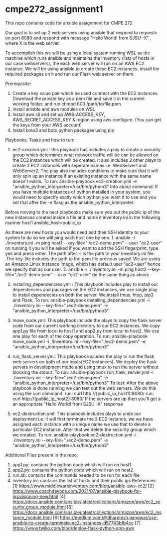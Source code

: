 # cmpe272_assignment1
This repo contains code for ansible assignment for CMPE 272

Our goal is to set up 2 web servers using ansible that respond to requests on port 8080 and respond with message "Hello World! from SJSU -X" , where X is the web server. 

To accomplish this we will be using a local system running WSL as the machine which runs ansible and maintains the inventory (lists of hosts in our case webservers), the each web server will run on an AWS EC2 instance. We will be using ansible to create these EC2 instances, install the required packages on it and run our Flask web server on them.

Prerequisite: 
1. Create a key value pair which be used connect with the EC2 instances. Download the private key as a pem file and save it in the current working folder. and run chmod 600 /path/to/file.pem
2. Install anisble and aws modules on WSL
3. Install aws cli and set up AWS-ACCESS_KEY, AWS_SECRET_ACCESS_KEY & region using aws configure. (You can get the keys from your AWS account)
4. Install boto3 and boto python packages using pip

Playbooks, Tasks and how to run:
1. ec2-creation.yml : this playbook has includes a play to create a security group which determines what network traffic will be can be allowed on the EC2 instances which will be created. It also includes 2 other plays to create 2 EC2 instances with seperate names i.e. WebServer1 and WebServer2. The play also includes conditions to make sure that it will only spin up an instance if an existing instance with the same name doesn't exists.
    To run: ansible-playbook ec2-creation.yml -e  "ansible_python_interpreter=/usr/bin/python3" 
    Info about command: If you have multiple instances of python installed in your system, you would need to specify exatly which python you want it to use and you set that after the -e flasg as the ansible_python_interpreter. 

Before moving to the nect playbooks make sure you put the public ip of the new instances created inside a file and name it inventory.ini in the following manner host1 ansible_host=public_ip

As these are new hosts you would need add their SSH identity to your system to do so we will ping each host one by one.
    1. ansible -i ./inventory.ini -m ping host1 --key-file="./ec2-demo.pem" --user "ec2-user"
        on running it you will be asked if you want to add the SSH fingerprint, type yes and press enter. The path after -i is the path to your inventory.ini file .The key-file includes the path to the pem file previous saved. We are using an Amazon Linux Instance image, which has default user "ec2-user" hence we specify that as our user.
    2. ansible -i ./inventory.ini -m ping host2 --key-file="./ec2-demo.pem" --user "ec2-user"
        do the same thing as above

2. installing_dependencies.yml : This playbook includes play to install our dependencies and packages on the EC2 instances, we use single play to install dependecies on both the server. We install tmux, htop, pip3 and Flask.
    To run: ansible-playbook installing_dependencies.yml -i ./inventory.ini --key-file="./ec2-demo.pem" -e  "ansible_python_interpreter=/usr/bin/python3" 

3. move_code.yml: This playbook include the plays to copy the flask server code from our current working directory to our EC2 instances. We copy app1.py file from local to host1 and app2.py from local to host2. We use one play for each of the copy operation. 
    To run: ansible-playbook move_code.yml -i ./inventory.ini --key-file="./ec2-demo.pem" -e  "ansible_python_interpreter=/usr/bin/python3" 

4. run_flask_server.yml: This playbook includes the play to run the flask web servers on both of our hosts(EC2 instances). We deploy the flask servers in development mode and using tmux to run the server without blocking the stdout.
    To run:  ansible-playbook run_flask_server.yml -i ./inventory.ini --key-file="./ec2-demo.pem" -e  "ansible_python_interpreter=/usr/bin/python3" 
To test:
    After the above playbook is done running we can test out the web servers. We do this using the curl command.
    run: curl http://{public_ip_host1}:8080/
    run: curl http://{public_ip_host2}:8080/
    If the servers are up then you'll get a an appropriate "Hello World! from SJSU -X" response

5. ec2-destruction.yml: This playbook includes plays to undo our deployment i.e. it will first terminate the 2 EC2 instance, we we have assigned each instance with a unique name we use that to delete a particular EC2 instance. After that we delete the security group which we created.
    To run: ansible-playbook ec2-destruction.yml -i ./inventory.ini --key-file="./ec2-demo.pem" -e  "ansible_python_interpreter=/usr/bin/python3" 

Additional Files present in the repo:
1. app1.py: contains the python code which will run on host1
2. app2.py: contains the python code which will run on host2
3. run.sh: contains the commands needed to be run for each file
4. inventory.ini: contains the list of hosts and their public ips 
References:
[1] https://www.middlewareinventory.com/blog/ansible-aws-ec2/
[2] https://www.coachdevops.com/2021/07/ansible-playbook-for-provisioning-new.html
[4] https://docs.ansible.com/ansible/latest/collections/amazon/aws/ec2_security_group_module.html
[5] https://docs.ansible.com/ansible/latest/collections/amazon/aws/ec2_instance_module.html
[6] https://medium.com/@dharmesh.gangwar/use-ansible-to-create-terminate-ec2-instances-d57743bfb4cc
[7] https://www.twilio.com/blog/deploy-flask-python-app-aws
